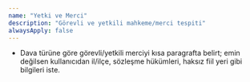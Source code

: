 ```yaml
---
name: "Yetki ve Merci"
description: "Görevli ve yetkili mahkeme/merci tespiti"
alwaysApply: false
---
```

- Dava türüne göre görevli/yetkili merciyi kısa paragrafta belirt; emin değilsen kullanıcıdan il/ilçe, sözleşme hükümleri, haksız fiil yeri gibi bilgileri iste.


